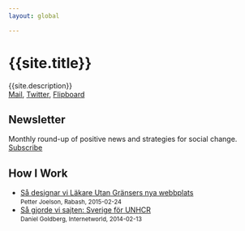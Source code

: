 ```yaml
---
layout: global

---
```


# {{site.title}}

{{site.description}}<br>
[Mail](mailto:contact@p-jo.se),
[Twitter](http://twitter.com/p_jo),
[Flipboard](https://flipboard.com/@p_jo/reclaiming-the-future-luam4kfty)

## Newsletter  
Monthly round-up of positive news and strategies for social change.<br>
[Subscribe](http://eepurl.com/bIbxq9)


## How I Work
* [Så designar vi Läkare Utan Gränsers nya webbplats](http://rabash.se/blogg/sa-designar-vi-lakare-utan-gransers-nya-webbplats)    
<small>Petter Joelson, Rabash, 2015-02-24</small>
* [Så gjorde vi sajten: Sverige för UNHCR](http://internetworld.idg.se/2.1006/1.546787/sa-gjorde-vi-sajten--sverige-for-unhcr)    
<small>Daniel Goldberg, Internetworld, 2014-02-13</small>
